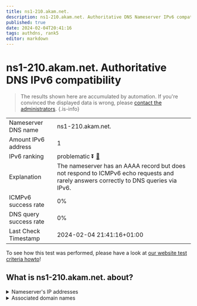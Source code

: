 ```yaml
---
title: ns1-210.akam.net.
description: ns1-210.akam.net. Authoritative DNS Nameserver IPv6 compatibility
published: true
date: 2024-02-04T20:41:16
tags: authdns, rank5
editor: markdown
---
```


# ns1-210.akam.net. Authoritative DNS IPv6 compatibility

> The results shown here are accumulated by automation. If you're convinced the displayed data is wrong, please [contact the administrators](/howto/chat). 
{.is-info}




|   |   |
| - | - |
| Nameserver DNS name | ns1-210.akam.net.
| Amount IPv6 address | 1
| IPv6 ranking | problematic :arrow_double_down: [🔗](/howto/ranking) |
| Explanation | The nameserver has an AAAA record but does not respond to ICMPv6 echo requests and rarely answers correctly to DNS queries via IPv6. |
| ICMPv6 success rate | 0%|
| DNS query success rate | 0% |
| Last Check Timestamp | 2024-02-04 21:41:16+01:00 |

To see how this test was performed, please have a look at [our website test criteria howto](/howto/testcriteria/authdns)!


## What is ns1-210.akam.net. about?




<details>
<summary>Nameserver's IP addresses</summary>

2600:1401:2::d2

</details>



<details>
<summary>Associated domain names</summary>

www.hulu.com

</details>
